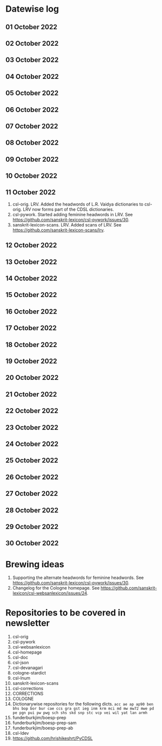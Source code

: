 # Datewise log

## 01 October 2022

## 02 October 2022

## 03 October 2022

## 04 October 2022

## 05 October 2022

## 06 October 2022

## 07 October 2022

## 08 October 2022

## 09 October 2022

## 10 October 2022

## 11 October 2022

1. csl-orig. LRV. Added the headwords of L.R. Vaidya dictionaries to csl-orig. LRV now forms part of the CDSL dictionaries.
2. csl-pywork. Started adding feminine headwords in LRV. See https://github.com/sanskrit-lexicon/csl-pywork/issues/30.
3. sanskrit-lexicon-scans. LRV. Added scans of LRV. See https://github.com/sanskrit-lexicon-scans/lrv.

## 12 October 2022

## 13 October 2022

## 14 October 2022

## 15 October 2022

## 16 October 2022

## 17 October 2022

## 18 October 2022

## 19 October 2022

## 20 October 2022

## 21 October 2022

## 22 October 2022

## 23 October 2022

## 24 October 2022

## 25 October 2022

## 26 October 2022

## 27 October 2022

## 28 October 2022

## 29 October 2022

## 30 October 2022


# Brewing ideas

1. Supporting the alternate headwords for feminine headwords. See https://github.com/sanskrit-lexicon/csl-pywork/issues/30.
2. Changelog for the Cologne homepage. See https://github.com/sanskrit-lexicon/csl-websanlexicon/issues/24.


# Repositories to be covered in newsletter

1. csl-orig
2. csl-pywork
3. csl-websanlexicon
4. csl-homepage
5. csl-doc
6. csl-json
7. csl-devanagari
8. cologne-stardict
9. csl-lnum
10. sanskrit-lexicon-scans
11. csl-corrections
12. CORRECTIONS
13. COLOGNE
14. Dictionarywise repositories for the following dicts. 
`acc ae ap ap90 ben bhs bop bor bur cae ccs gra gst ieg inm krm mci md mw mw72 mwe pd pe pgn pui pw pwg sch shs skd snp stc vcp vei wil yat lan armh`
15. funderburkjim/boesp-prep
16. funderburkjim/boesp-prep-sam
17. funderburkjim/boesp-prep-ab
18. csl-ldev
19. https://github.com/hrishikeshrt/PyCDSL
